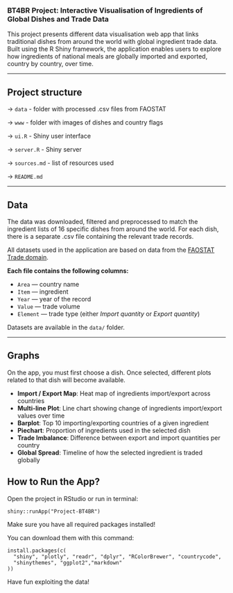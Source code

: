 ### BT4BR Project: Interactive Visualisation of Ingredients of Global Dishes and Trade Data

This project presents different data visualisation web app that links traditional dishes from around the world with global ingredient trade data. 
Built using the R Shiny framework, the application enables users to explore how ingredients of national meals are globally imported and exported, 
country by country, over time.

---

## Project structure

-> `data` - folder with processed .csv files from FAOSTAT

-> `www` - folder with images of dishes and country flags 

-> `ui.R` - Shiny user interface

-> `server.R` - Shiny server

-> `sources.md` - list of resources used

-> `README.md`

---

## Data

The data was downloaded, filtered and preprocessed to match the ingredient lists of 16 specific dishes from around the world. For each dish, there is a separate .csv file containing the relevant trade records.

All datasets used in the application are based on data from the [FAOSTAT Trade domain](https://www.fao.org/faostat/en/#data/TCL).

**Each file contains the following columns:**
- `Area` — country name  
- `Item` — ingredient  
- `Year` — year of the record  
- `Value` — trade volume  
- `Element` — trade type (either *Import quantity* or *Export quantity*)

Datasets are available in the `data/` folder.

---

## Graphs

On the app, you must first choose a dish. Once selected, different plots related to that dish will become available.

- **Import / Export Map**: Heat map of ingredients import/export across countries
- **Multi-line Plot**: Line chart showing change of ingredients import/export values over time
- **Barplot**: Top 10 importing/exporting countries of a given ingredient
- **Piechart**: Proportion of ingredients used in the selected dish
- **Trade Imbalance**: Difference between export and import quantities per country
- **Global Spread**: Timeline of how the selected ingredient is traded globally

## How to Run the App?

Open the project in RStudio or run in terminal:

```         
shiny::runApp("Project-BT4BR")
```

Make sure you have all required packages installed!

You can download them with this command:

```         
install.packages(c(
  "shiny", "plotly", "readr", "dplyr", "RColorBrewer", "countrycode",
  "shinythemes", "ggplot2","markdown" 
))
```

Have fun exploiting the data!
